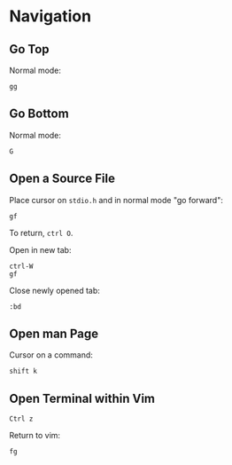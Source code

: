 # Navigation

Go Top
------
Normal mode:

```
gg
```

Go Bottom
---------
Normal mode:
```
G
``` 
Open a Source File
------------------
Place cursor on `stdio.h` and in normal mode "go  forward":

```
gf
```

To return, `ctrl O`.

Open in new tab:

```
ctrl-W
gf
```
Close newly opened tab:

```
:bd
```

Open man Page
-------------
Cursor on a command:

```
shift k
```

Open Terminal within Vim
------------------------
```
Ctrl z
```

Return to vim:

```
fg
```
